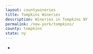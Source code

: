 ```yaml
---
layout: countywineries
title: Tompkins Wineries
description: Wineries in Tompkins NY
permalink: /new-york/tompkins/
county: tompkins
state: ny
---
```

-
